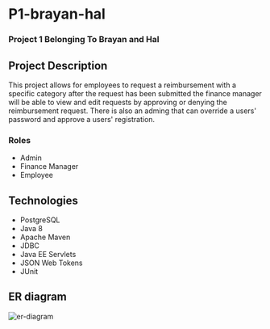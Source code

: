 # P1-brayan-hal
### Project 1 Belonging To Brayan and Hal


## Project Description
This project allows for employees to request a reimbursement with a specific category after the request has been submitted
the finance manager will be able to view and edit requests by approving or denying the reimbursement request. There is also
an adming that can override a users' password and approve a users' registration.

### Roles
- Admin
- Finance Manager
- Employee

## Technologies
- PostgreSQL
- Java 8
- Apache Maven
- JDBC
- Java EE Servlets
- JSON Web Tokens
- JUnit

## ER diagram
![er-diagram](misc/ERS-Relational-Model.png)
